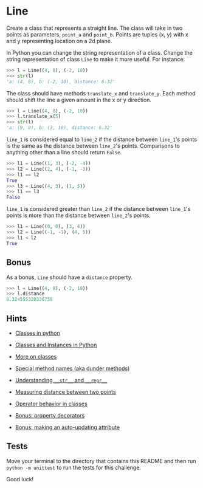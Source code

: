# Line

Create a class that represents a straight line. The class will take in two points as parameters, `point_a` and `point_b`. Points are tuples (x, y) with x and y representing location on a 2d plane.

In Python you can change the string representation of a class. Change the string representation of class `Line` to make it more useful. For instance:

```python
>>> l = Line((4, 8), (-2, 10))
>>> str(l)
'a: (4, 8), b: (-2, 10), distance: 6.32'
```

The class should have methods `translate_x` and `translate_y`. Each method should shift the line a given amount in the x or y direction.

```python
>>> l = Line((4, 8), (-2, 10))
>>> l.translate_x(5)
>>> str(l)
'a: (9, 8), b: (3, 10), distance: 6.32'
```

`line_1` is considered equal to `line_2` if the distance between `line_1`'s points is the same as the distance between `line_2`'s points. Comparisons to anything other than a line should return `False`.

```python
>>> l1 = Line((1, 3), (-2, -4))
>>> l2 = Line((2, 4), (-1, -3))
>>> l1 == l2
True
>>> l3 = Line((4, 3), (1, 5))
>>> l1 == l3
False
```

`line_1` is considered greater than `line_2` if the distance between `line_1`'s points is more than the distance between `line_2`'s points.

```python
>>> l1 = Line((0, 0), (3, 4))
>>> l2 = Line((-1, -1), (4, 5))
>>> l1 < l2
True
```

## Bonus

As a bonus, `Line` should have a `distance` property.

```python
>>> l = Line((4, 8), (-2, 10))
>>> l.distance
6.324555320336759
```


## Hints

- [Classes in python](https://docs.python.org/3/tutorial/classes.html)
- [Classes and Instances in Python](https://www.youtube.com/watch?v=ZDa-Z5JzLYM/)
- [More on classes](https://realpython.com/python3-object-oriented-programming)
- [Special method names (aka dunder methods)](https://docs.python.org/3/reference/datamodel.html#special-method-names)
- [Understanding `__str__` and `__repr__`](https://medium.com/swlh/string-representations-in-python-understand-repr-vs-str-12f046986eb5)
- [Measuring distance between two points](https://en.wikipedia.org/wiki/Distance#Mathematics)
- [Operator behavior in classes](https://www.tutorialspoint.com/How-to-implement-Python-lt-gt-custom-overloaded-operators)

- [Bonus: property decorators](https://docs.python.org/3/library/functions.html#property)
- [Bonus: making an auto-updating attribute](https://www.youtube.com/watch?v=jCzT9XFZ5bw)

## Tests

Move your terminal to the directory that contains this README and then run `python -m unittest` to run the tests for this challenge.

Good luck!

